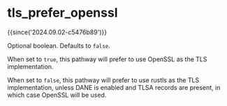 # tls_prefer_openssl

{{since('2024.09.02-c5476b89')}}

Optional boolean. Defaults to `false`.

When set to `true`, this pathway will prefer to use OpenSSL as the TLS
implementation.

When set to `false`, this pathway will prefer to use rustls as the TLS
implementation, unless DANE is enabled and TLSA records are present, in which
case OpenSSL will be used.


